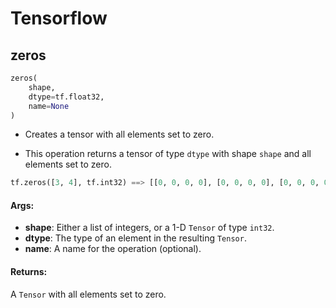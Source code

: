 # Tensorflow

## zeros

```python
zeros(
    shape,
    dtype=tf.float32,
    name=None
)
```

- Creates a tensor with all elements set to zero.


- This operation returns a tensor of type `dtype` with shape `shape` and all elements set to zero.

```python
tf.zeros([3, 4], tf.int32) ==> [[0, 0, 0, 0], [0, 0, 0, 0], [0, 0, 0, 0]]
```

#### Args:

- **shape**: Either a list of integers, or a 1-D `Tensor` of type `int32`.
- **dtype**: The type of an element in the resulting `Tensor`.
- **name**: A name for the operation (optional).

#### Returns:

A `Tensor` with all elements set to zero.

